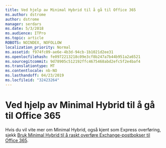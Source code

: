 ```yaml
---
title: Ved hjelp av Minimal Hybrid til å gå til Office 365
ms.author: dstrome
author: dstrome
manager: serdars
ms.date: 5/3/2018
ms.audience: ITPro
ms.topic: article
ROBOTS: NOINDEX, NOFOLLOW
localization_priority: Normal
ms.assetid: f974fc09-ae6e-4b3d-94cb-1b1021d2ee31
ms.openlocfilehash: fe0972213218c09e3cf8b247a7b44b951a2a6521
ms.sourcegitcommit: 9d78905c512192ffc4675468abd2efc5f2e4baf4
ms.translationtype: MT
ms.contentlocale: nb-NO
ms.lasthandoff: 04/23/2019
ms.locfileid: "32423264"
---
```

# <a name="using-minimal-hybrid-to-move-to-office-365"></a>Ved hjelp av Minimal Hybrid til å gå til Office 365

Hvis du vil vite mer om Minimal Hybrid, også kjent som Express overføring, sjekk [Bruk Minimal Hybrid til å raskt overføre Exchange-postbokser til Office 365](https://support.office.com/article/FDECCEED-0702-4AF3-85BE-F2A0013937EF.aspx).
  


